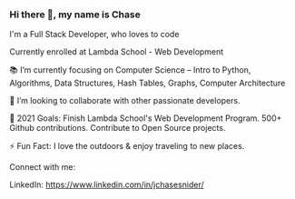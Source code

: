 ### Hi there 👋, my name is Chase

I'm a Full Stack Developer, who loves to code

Currently enrolled at Lambda School - Web Development

📚 I’m currently focusing on Computer Science – Intro to Python, Algorithms, Data Structures, Hash Tables, Graphs, Computer Architecture

👯 I’m looking to collaborate with other passionate developers.

🥅 2021 Goals: Finish Lambda School's Web Development Program. 500+ Github contributions. Contribute to Open Source projects.

⚡ Fun Fact: I love the outdoors & enjoy traveling to new places.

Connect with me:

LinkedIn: https://www.linkedin.com/in/jchasesnider/



<!--
**jcsnider431/jcsnider431** is a ✨ _special_ ✨ repository because its `README.md` (this file) appears on your GitHub profile.

Here are some ideas to get you started:

- 🔭 I’m currently working on ...
- 🌱 I’m currently learning ...
- 👯 I’m looking to collaborate on ...
- 🤔 I’m looking for help with ...
- 💬 Ask me about ...
- 📫 How to reach me: ...
- 😄 Pronouns: ...
- ⚡ Fun fact: ...
-->
